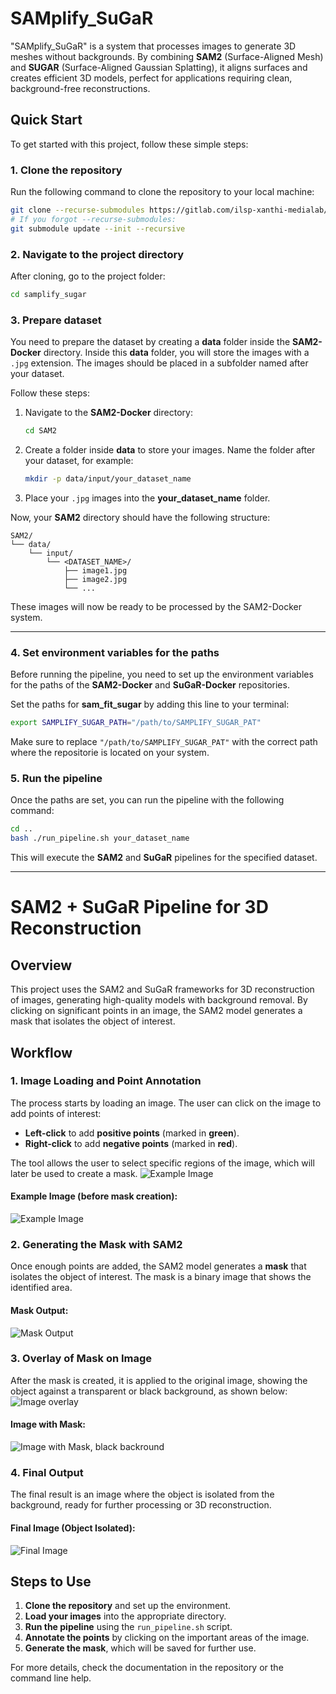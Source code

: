 # SAMplify\_SuGaR

"SAMplify\_SuGaR" is a system that processes images to generate 3D meshes without backgrounds. By combining **SAM2** (Surface-Aligned Mesh) and **SUGAR** (Surface-Aligned Gaussian Splatting), it aligns surfaces and creates efficient 3D models, perfect for applications requiring clean, background-free reconstructions.

## Quick Start

To get started with this project, follow these simple steps:

### 1. Clone the repository

Run the following command to clone the repository to your local machine:

```bash
git clone --recurse-submodules https://gitlab.com/ilsp-xanthi-medialab/textailes/wp4/t4.5/samplify_sugar.git
# If you forgot --recurse-submodules:
git submodule update --init --recursive
```

### 2. Navigate to the project directory

After cloning, go to the project folder:

```bash
cd samplify_sugar
```


### 3. Prepare dataset

You need to prepare the dataset by creating a **data** folder inside the **SAM2-Docker** directory. Inside this **data** folder, you will store the images with a `.jpg` extension. The images should be placed in a subfolder named after your dataset.

Follow these steps:

1. Navigate to the **SAM2-Docker** directory:

   ```bash
   cd SAM2
   ```


2. Create a folder inside **data** to store your images. Name the folder after your dataset, for example:

   ```bash
   mkdir -p data/input/your_dataset_name
   ```

3. Place your `.jpg` images into the **your\_dataset\_name** folder.


Now, your **SAM2** directory should have the following structure:

```
SAM2/
└── data/
    └── input/
        └── <DATASET_NAME>/
            ├── image1.jpg
            ├── image2.jpg
            └── ...

```

These images will now be ready to be processed by the SAM2-Docker system.

---


### 4. Set environment variables for the paths
Before running the pipeline, you need to set up the environment variables for the paths of the **SAM2-Docker** and **SuGaR-Docker** repositories.

Set the paths for **sam_fit_sugar**  by adding this line to your terminal:

```bash
export SAMPLIFY_SUGAR_PATH="/path/to/SAMPLIFY_SUGAR_PAT"
```

Make sure to replace `"/path/to/SAMPLIFY_SUGAR_PAT"` with the correct path where the repositorie is located on your system.

### 5. Run the pipeline

Once the paths are set, you can run the pipeline with the following command:

```bash
cd ..
bash ./run_pipeline.sh your_dataset_name
```

This will execute the **SAM2** and **SuGaR** pipelines for the specified dataset.

---



# SAM2 + SuGaR Pipeline for 3D Reconstruction

## Overview

This project uses the SAM2 and SuGaR frameworks for 3D reconstruction of images, generating high-quality models with background removal. By clicking on significant points in an image, the SAM2 model generates a mask that isolates the object of interest.

## Workflow

### 1. Image Loading and Point Annotation

The process starts by loading an image. The user can click on the image to add points of interest:

- **Left-click** to add **positive points** (marked in **green**).
- **Right-click** to add **negative points** (marked in **red**).

The tool allows the user to select specific regions of the image, which will later be used to create a mask.
![Example Image](readme_images/image_points_gui.png)

#### Example Image (before mask creation):
![Example Image](readme_images/image_1747083940.jpg)

### 2. Generating the Mask with SAM2

Once enough points are added, the SAM2 model generates a **mask** that isolates the object of interest. The mask is a binary image that shows the identified area.

#### Mask Output:
![Mask Output](readme_images/image_1747083940_mask.png)

### 3. Overlay of Mask on Image

After the mask is created, it is applied to the original image, showing the object against a transparent or black background, as shown below:
![Image overlay](readme_images/image_1747083940_overlay.png)

#### Image with Mask:
![Image with Mask, black backround](readme_images/image_1747083940_mask_rgb.png)

### 4. Final Output

The final result is an image where the object is isolated from the background, ready for further processing or 3D reconstruction.

#### Final Image (Object Isolated):
![Final Image](readme_images/image_1747083940_without_backround.png)

## Steps to Use

1. **Clone the repository** and set up the environment.
2. **Load your images** into the appropriate directory.
3. **Run the pipeline** using the `run_pipeline.sh` script.
4. **Annotate the points** by clicking on the important areas of the image.
5. **Generate the mask**, which will be saved for further use.

For more details, check the documentation in the repository or the command line help.

